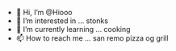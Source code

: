 - 👋 Hi, I’m @Hiooo
- 👀 I’m interested in ... stonks
- 🌱 I’m currently learning ... cooking
- 📫 How to reach me ... san remo pizza og grill

<!---
Hiooo/Hiooo is a ✨ special ✨ repository because its `README.md` (this file) appears on your GitHub profile.
You can click the Preview link to take a look at your changes.
--->
